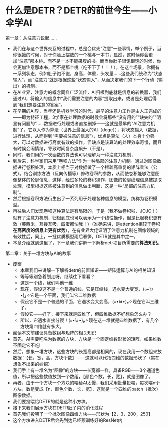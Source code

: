 # 什么是DETR？DETR的前世今生——小伞学AI



第一章：从注意力说起......

- 我们在与这个世界交互的过程中，总是会优先“注意”一些事情，举个例子，当你很饿的时候，对于你脸上摆放的一个桃与一本书，显然，这时候你会更加“注意”那本桃。而不是一本不能果腹的书。而当你肚子很饱很饱的时候，你会更加注意那本书，而不是那个桃（吃不下了！！！）。在这个场景，你拥有一系列状态，例如肚子饱不饱，身高，体重，头发量......这些我们统称为“状态输入”，而“注意力”就是根据这些“状态输入”，从而决定我们的下一个行动（输出）的机制。
- 在AI业界，注意力的概念同样广泛流传，AI归根到底就是信息的转换器，我们通过AI，将输入的信息中“我们需要注意的内容”提取出来，或者是处理后得到“我们想要注意的答案”。
- 在早期的AI界，当年还是机器学习的时代，最早的注意力工作是由人工完成的——即为特征工程，3学家在处理数据的时候会将那些“没有用的”“缺失的”“明显有问题的”......数据进行处理或者直接删掉——这就是最早的“AI注意力机制”了，它以人作为算法（世界上最强大的AI（doge）），将状态输入（数据，进行处理，从而得到“需要被注意的信息”），优点是算法（人）本身十分强大，可以对数据进行高度有效的操作，但缺点是该算法的处理效率奇慢，而且有时候会闹情绪，导致时间复杂度飙升（不是）。
- 同时，我们用的一次函数的算法也可以理解为一种注意力机制，
- 到后来，科学家们采用“卷积方法”作为一种局部的注意力机制。通过对图像数据进行卷积处理，本质上相当于对数据做了一个稀疏高重复的矩阵乘法（公式）。结合训练方法（反向传播等）修改卷积的参数，从而使卷积能够注意图像整体的轮廓信息，这样，经过多轮的卷积操作，图像的轮廓纹理信息被提取处理，模型根据这些被注意到的信息做出判断，这是一种“局部的注意力机制”。
- 然后根据卷积方法衍生出了一系列用于处理各种信息的模型，统称为卷积模型。
- 再往后人们发现卷积这种算法是有局限的，于是（我不做卷积啦，JOJO！）就有了注意力机制，归根到底也可以表示为一个线性操作，但是比起卷积更有效（芙西米，互搂互吸，四蛋都怕我！）（准确来讲，是attention相较于卷积**在高密度的信息上更有优势**），在有业界大佬证明了注意力机制在图像领域的有效性后，同上，一批优质模型雨后春笋，DETR就是其中之一。
- 本章介绍就到这里了，下一章我们讲解一下解析detr项目所需要的**算法知识。**



第二章：关于一堆方块与AI的故事



* 废案
  * 本章我们来讲解一下解析detr的前置知识——矩阵运算与AI的相关知识
  * 等等等别急着划走呀，继续往下看看？
  * 这是一个线，我们叫他一维
  * 现在，假设这不是一个普通的线，它是压缩线，遇水变大变宽，(๑•̀ㅂ•́)و✧它是一个平面，我们叫它二维数据
  * 假设它不是一个普通的平面，它遇水变大变高，(๑•̀ㅂ•́)و✧现在它叫三维了。
  * 假设它——好了，接下来就是四维了，但四维数据不好想象怎么办？
  * 所以，它遇水直接分裂！(๑•̀ㅂ•́)و✧现在这一堆就是四维数据了，有几个方块第四维就有多大。
* 阅读本文前建议具备数组与矩阵的相关知识
* 首先，AI需要吃名为数据的方块，方块是一个固定维数形状的矩阵，如果维数不固定它不吃!
* 然后，想象一堆方块，这些方块的长宽高都是相同的，现在我用一个数组来放数据：【长，宽，高，方块个数】——这就可以代指四维的数据形状了（实在想象不出来的妙招）
* 我们手上有一堆名为“图像”的方块——长宽都一样，具备RGB——3个通道色值，所以把这些数值放到一个数组，【颜色个数，长，宽】，就是图像了。
* 再者，由于一个方块一个方块的喂给AI太慢，我们采用批量投喂，每次喂n个方块，数组变成【n，颜色个数，长，宽】，这就是一个四维的batch（批次）图像数据。
* 我们要投喂给DETR的就是这种小方块。
* 接下来我们展示方块在DETR肚子内的消化过程
* 首先我们投喂了一个批次图像四维方块——形状为【2，3，200，250】
* 这个方块进入DETR后会先到达已经预训练好的ResNet内

